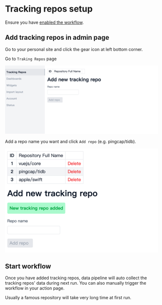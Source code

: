 # Tracking repos setup

Ensure you have [enabled the workflow](./repo-and-action.md#enable-and-run-workflow).

## Add tracking repos in admin page

Go to your personal site and click the gear icon at left bottom corner.

Go to `Traking Repos` page

![add-tracking-repos.png](images/add-tracking-repos.png)

Add a repo name you want and click `Add repo` (e.g. pingcap/tidb).

![added-tracking-repos.png](images/added-tracking-repos.png)

## Start workflow

Once you have added tracking repos, data pipeline will auto collect the tracking repos' data
during next run. You can also manually trigger the workflow in your action page.

Usually a famous repository will take very long time at first run.
